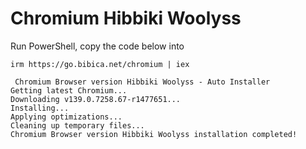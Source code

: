 # Chromium Hibbiki Woolyss

Run PowerShell, copy the code below into

```
irm https://go.bibica.net/chromium | iex
```
```
 Chromium Browser version Hibbiki Woolyss - Auto Installer
Getting latest Chromium...
Downloading v139.0.7258.67-r1477651...
Installing...
Applying optimizations...
Cleaning up temporary files...
Chromium Browser version Hibbiki Woolyss installation completed!
```
